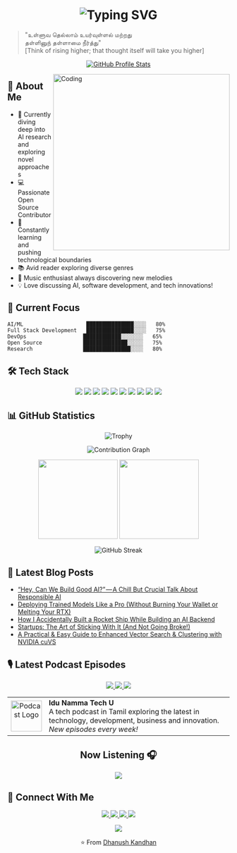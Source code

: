<h1 align="center">
  <img src="https://readme-typing-svg.herokuapp.com?font=Fira+Code&weight=500&size=40&pause=1000&color=2F81F7&center=true&vCenter=true&width=435&lines=%2CHi%2C+I'm+Dhanush!+%F0%9F%91%8B;AI+Researcher+%F0%9F%A4%96;Open+Source+Dev+%F0%9F%92%BB;Tech+Enthusiast+%F0%9F%9A%80" alt="Typing SVG" />
</h1>

<p align="center">
  <blockquote>
    "உள்ளுவ தெல்லாம் உயர்வுள்ளல் மற்றது<br>
    தள்ளினுந் தள்ளாமை நீர்த்து"
    <br>
    [Think of rising higher; that thought itself will take you higher]
  </blockquote>
</p>

<p align="center">
  <a href="https://github.com/dhanushk-offl">
    <img src="https://github-widgetbox.vercel.app/api/profile?username=dhanushk-offl&data=followers,repositories,stars,commits&theme=nautilus" alt="GitHub Profile Stats">
  </a>
</p>

<img align="right" alt="Coding" width="400" src="https://user-images.githubusercontent.com/74038190/229223263-cf2e4b07-2615-4f87-9c38-e37600f8381a.gif">

## 🚀 About Me

- 🧠 Currently diving deep into AI research and exploring novel approaches
- 💻 Passionate Open Source Contributor
- 🌱 Constantly learning and pushing technological boundaries
- 📚 Avid reader exploring diverse genres
- 🎵 Music enthusiast always discovering new melodies
- 💡 Love discussing AI, software development, and tech innovations!

## 🎯 Current Focus

```text
AI/ML                    ███████████████░░░░   80%
Full Stack Development   ███████████████░░░░   75%
DevOps                  ████████████░░░░░░░   65%
Open Source             ██████████████░░░░░   75%
Research                ███████████████░░░░   80%
```

## 🛠️ Tech Stack

<p align="center">
  <img src="https://img.shields.io/badge/Python-3776AB?style=for-the-badge&logo=python&logoColor=white" />
  <img src="https://img.shields.io/badge/TensorFlow-FF6F00?style=for-the-badge&logo=tensorflow&logoColor=white" />
  <img src="https://img.shields.io/badge/PyTorch-EE4C2C?style=for-the-badge&logo=pytorch&logoColor=white" />
  <img src="https://img.shields.io/badge/React-20232A?style=for-the-badge&logo=react&logoColor=61DAFB" />
  <img src="https://img.shields.io/badge/FastAPI-009688?style=for-the-badge&logo=fastapi&logoColor=white" />
  <img src="https://img.shields.io/badge/Svelte-FF3E00?style=for-the-badge&logo=svelte&logoColor=white" />
  <img src="https://img.shields.io/badge/Docker-2496ED?style=for-the-badge&logo=docker&logoColor=white" />
  <img src="https://img.shields.io/badge/JavaScript-F7DF1E?style=for-the-badge&logo=javascript&logoColor=black" />
  <img src="https://img.shields.io/badge/Google_Cloud-4285F4?style=for-the-badge&logo=google-cloud&logoColor=white" />
  <img src="https://img.shields.io/badge/Kotlin-7F52FF?style=for-the-badge&logo=kotlin&logoColor=white" />
</p>

## 📊 GitHub Statistics

<p align="center">
  <img src="https://github-profile-trophy.vercel.app/?username=dhanushk-offl&theme=algolia&no-frame=true&row=1&&margin-w=30&no-bg=true" alt="Trophy" />
</p>

<p align="center">
  <img src="https://github-readme-activity-graph.vercel.app/graph?username=dhanushk-offl&theme=react-dark&hide_border=true" alt="Contribution Graph" />
</p>

<div align="center">
  <img height="180em" src="https://github-readme-stats.vercel.app/api?username=dhanushk-offl&show_icons=true&theme=tokyonight&include_all_commits=true&count_private=true"/>
  <img height="180em" src="https://github-readme-stats.vercel.app/api/top-langs/?username=dhanushk-offl&layout=compact&langs_count=8&theme=tokyonight"/>
</div>

<p align="center">
  <img src="https://github-readme-streak-stats.herokuapp.com/?user=dhanushk-offl&theme=tokyonight" alt="GitHub Streak"/>
</p>

## 📝 Latest Blog Posts
<!-- BLOG-POST-LIST:START -->
- [“Hey, Can We Build Good AI?” — A Chill But Crucial Talk About Responsible AI](https://medium.com/age-of-awareness/hey-can-we-build-good-ai-a-chill-but-crucial-talk-about-responsible-ai-f89654109cc6?source=rss-34d8ff7cd5f5------2)
- [Deploying Trained Models Like a Pro &lpar;Without Burning Your Wallet or Melting Your RTX&rpar;](https://itzmedhanu.medium.com/deploying-trained-models-like-a-pro-without-burning-your-wallet-or-melting-your-rtx-56b1169cb10f?source=rss-34d8ff7cd5f5------2)
- [How I Accidentally Built a Rocket Ship While Building an AI Backend](https://itzmedhanu.medium.com/how-i-accidentally-built-a-rocket-ship-while-building-an-ai-backend-d61e9d00add4?source=rss-34d8ff7cd5f5------2)
- [Startups: The Art of Sticking With It &lpar;And Not Going Broke!&rpar;](https://itzmedhanu.medium.com/startups-the-art-of-sticking-with-it-and-not-going-broke-f53765655857?source=rss-34d8ff7cd5f5------2)
- [A Practical &amp; Easy Guide to Enhanced Vector Search &amp; Clustering with NVIDIA cuVS](https://itzmedhanu.medium.com/a-practical-easy-guide-to-enhanced-vector-search-clustering-with-nvidia-cuvs-b49ff27f43e8?source=rss-34d8ff7cd5f5------2)
<!-- BLOG-POST-LIST:END -->

## 🎙️ Latest Podcast Episodes
<p align="center">
  <a href="https://podcasts.apple.com/in/podcast/idu-namma-tech-u/id1705568004">
    <img src="https://img.shields.io/badge/Listen_on-Apple_Podcasts-9933CC?style=for-the-badge&logo=apple-podcasts&logoColor=white" />
  </a>
  <a href="https://open.spotify.com/show/7wNAoRcAzNzEf51JhNH3vo">
    <img src="https://img.shields.io/badge/Listen_on-Spotify-1DB954?style=for-the-badge&logo=spotify&logoColor=white" />
  </a>
  <a href="https://music.youtube.com/playlist?list=PLWCiIjwgT57DqsQwoByl2VniVWn4cXX59&feature=shared">
    <img src="https://img.shields.io/badge/Listen_on-YouTube_Music-FF0000?style=for-the-badge&logo=youtube-music&logoColor=white" />
  </a>
</p>
<p align="center">
  <table align="center">
    <tr>
      <td align="center">
        <img width="70" src="https://is1-ssl.mzstatic.com/image/thumb/Podcasts221/v4/b4/a8/4a/b4a84a5b-617f-3a5f-61b4-3659989b5e52/mza_7038559228770115675.jpg/540x540bb.webp" alt="Podcast Logo"/>
      </td>
      <td>
        <strong>Idu Namma Tech U</strong><br>
        A tech podcast in Tamil exploring the latest in technology, development, business and innovation.<br>
        <em>New episodes every week!</em>
      </td>
    </tr>
  </table>
  <h2 align="center">Now Listening 🎧</h2>
  <p align="center">
    <a href="https://spotify-github-profile.kittinanx.com/api/view?uid=3125svgxj72t5laqaq2pdwt7rx5i&redirect=true">
    <img src="https://spotify-github-profile.kittinanx.com/api/view?uid=3125svgxj72t5laqaq2pdwt7rx5i&cover_image=true&theme=novatorem&show_offline=false&background_color=121212&interchange=true&bar_color=53b14f&bar_color_cover=false" /></a></p>
</p>

## 🤝 Connect With Me

<p align="center">
  <a href="mailto:dhanushkandhan75@gmail.com">
    <img src="https://img.shields.io/badge/Gmail-D14836?style=for-the-badge&logo=gmail&logoColor=white" />
  </a>
  <a href="https://www.linkedin.com/in/dhanushkandhan/">
    <img src="https://img.shields.io/badge/LinkedIn-0077B5?style=for-the-badge&logo=linkedin&logoColor=white" />
  </a>
  <a href="https://www.instagram.com/itsmedhanushk_">
    <img src="https://img.shields.io/badge/Instagram-E4405F?style=for-the-badge&logo=instagram&logoColor=white" />
  </a>
  <a href="https://itzmedhanu.medium.com/">
    <img src="https://img.shields.io/badge/Medium-12100E?style=for-the-badge&logo=medium&logoColor=white" />
  </a>
</p>

<p align="center">
  <a href="https://www.buymeacoffee.com/itzmedhanu">
    <img src="https://img.buymeacoffee.com/button-api/?text=Buy me a coffee&emoji=☕&slug=itzmedhanu&button_colour=40DCA5&font_colour=ffffff&font_family=Cookie&outline_colour=000000&coffee_colour=FFDD00" />
  </a>
</p>

</p>


<p align="center">
<p align="center">⭐️ From <a href="https://itsdhanu.me">Dhanush Kandhan</a></p>
</p>



<!--
dhanushk-offl/dhanushk-offl is a ✨ special ✨ repository because its `README.md` (this file) appears on your GitHub profile.
You can click the Preview link to take a look at your changes.
-->
